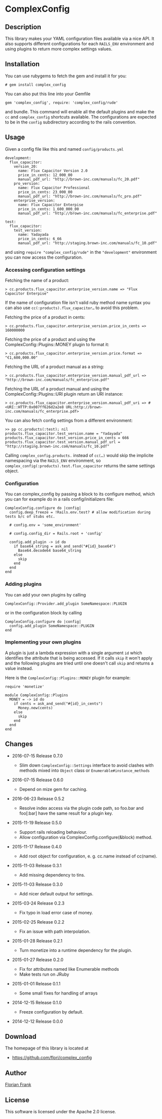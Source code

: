 # ComplexConfig

## Description

This library makes your YAML configuration files available via a nice API. It
also supports different configurations for each `RAILS_ENV` environment and
using plugins to return more complex settings values.

## Installation

You can use rubygems to fetch the gem and install it for you:

    # gem install complex_config

You can also put this line into your Gemfile

    gem 'complex_config', require: 'complex_config/rude'

and bundle. This command will enable all the default plugins and make the `cc`
and `complex_config` shortcuts available. The configurations are expected to be
in the `config` subdirectory according to the rails convention.

## Usage

Given a config file like this and named `config/products.yml`

    development:
      flux_capacitor:
        version_20:
          name: Flux Capacitor Version 2.0
          price_in_cents: 12_000_00
          manual_pdf_url: "http://brown-inc.com/manuals/fc_20.pdf"
        pro_version:
          name: Flux Capacitor Professional
          price_in_cents: 23_000_00
          manual_pdf_url: "http://brown-inc.com/manuals/fc_pro.pdf"
        enterprise_version:
          name: Flux Capacitor Enterpise
          price_in_cents: 1_600_000_00
          manual_pdf_url: "http://brown-inc.com/manuals/fc_enterprise.pdf"

    test:
      flux_capacitor:
        test_version:
          name: Yadayada
          price_in_cents: 6_66
          manual_pdf_url: "http://staging.brown-inc.com/manuals/fc_10.pdf"

and using `require "complex_config/rude"` in the `"development"` environment you
can now access the configuration.

### Accessing configuration settings

Fetching the name of a product:

    > cc.products.flux_capacitor.enterprise_version.name => "Flux Capacitor Enterpise"

If the name of configuration file isn't valid ruby method name syntax you can also
use `cc(:products).flux_capacitor…` to avoid this problem.

Fetching the price of a product in cents:

    > cc.products.flux_capacitor.enterprise_version.price_in_cents => 160000000

Fetching the price of a product and using the ComplexConfig::Plugins::MONEY
plugin to format it:

    > cc.products.flux_capacitor.enterprise_version.price.format => "€1,600,000.00"

Fetching the URL of a product manual as a string:

    > cc.products.flux_capacitor.enterprise_version.manual_pdf_url => "http://brown-inc.com/manuals/fc_enterprise.pdf"

Fetching the URL of a product manual and using the ComplexConfig::Plugins::URI
plugin return an URI instance:

    > cc.products.flux_capacitor.enterprise_version.manual_pdf_uri => #<URI::HTTP:0x007ff626d2a2e8 URL:http://brown-inc.com/manuals/fc_enterprise.pdf>

You can also fetch config settings from a different environment:

    >> pp cc.products(:test); nil
    products.flux_capacitor.test_version.name = "Yadayada"
    products.flux_capacitor.test_version.price_in_cents = 666
    products.flux_capacitor.test_version.manual_pdf_url = "http://staging.brown-inc.com/manuals/fc_10.pdf"

Calling `complex_config.products.` instead of `cc(…)` would skip the implicite
namespacing via the `RAILS_ENV` environment, so
`complex_config(:products).test.flux_capacitor` returns the same settings
object.

### Configuration

You can complex\_config by passing a block to its configure method, which you
can for example do in a rails config/initializers file:

    ComplexConfig.configure do |config|
      config.deep_freeze = !Rails.env.test? # allow modification during tests b/c of stubs etc.
      
      # config.env = 'some_environment'

      # config.config_dir = Rails.root + 'config'

      config.add_plugin -> id do
        if base64_string = ask_and_send("#{id}_base64")
          Base64.decode64 base64_string
        else
          skip
        end
      end
    end

### Adding plugins

You can add your own plugins by calling

    ComplexConfig::Provider.add_plugin SomeNamespace::PLUGIN

or in the configuration block by calling

    ComplexConfig.configure do |config|
      config.add_plugin SomeNamespace::PLUGIN
    end

### Implementing your own plugins

A plugin is just a lambda expression with a single argument `id` which
identifies the attribute that is being accessed. If it calls `skip` it won't
apply and the following plugins are tried until one doesn't call `skip` and
returns a value instead.

Here is the `ComplexConfig::Plugins::MONEY` plugin for example:

    require 'monetize'

    module ComplexConfig::Plugins
      MONEY = -> id do
        if cents = ask_and_send("#{id}_in_cents")
          Money.new(cents)
        else
          skip
        end
      end
    end

## Changes

* 2016-07-15 Release 0.7.0
  * Slim down `ComplexConfig::Settings` interface to avoid clashes with methods
    mixed into `Object` class or `Enumerable#instance_methods`
* 2016-07-15 Release 0.6.0
  * Depend on mize gem for caching.
* 2016-06-23 Release 0.5.2
  * Resolve index access via the plugin code path, so foo.bar and foo[:bar]
    have the same result for a plugin key.
* 2015-11-19 Release 0.5.0
  * Support rails reloading behaviour.
  * Allow configuration via ComplexConfig.configure(&block) method.
* 2015-11-17 Release 0.4.0
  * Add root object for configuration, e. g. cc.name instead of cc(name).
* 2015-11-03 Release 0.3.1
  * Add missing dependency to tins.
* 2015-11-03 Release 0.3.0
  * Add nicer default output for settings.
* 2015-03-24 Release 0.2.3
  * Fix typo in load error case of money.
* 2015-02-25 Release 0.2.2
  * Fix an issue with path interpolation.
* 2015-01-28 Release 0.2.1
  * Turn monetize into a runtime dependency for the plugin.
* 2015-01-27 Release 0.2.0
  * Fix for attributes named like Enumerable methods
  * Make tests run on JRuby
* 2015-01-01 Release 0.1.1
  * Some small fixes for handling of arrays
* 2014-12-15 Release 0.1.0
  * Freeze configuration by default.

* 2014-12-12 Release 0.0.0

## Download

The homepage of this library is located at

* https://github.com/flori/complex_config

## Author

[Florian Frank](mailto:flori@ping.de)

## License

This software is licensed under the Apache 2.0 license.
